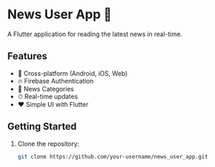 # News User App 📰

A Flutter application for reading the latest news in real-time.

## Features
- 📱 Cross-platform (Android, iOS, Web)
- 🔥 Firebase Authentication
- 📰 News Categories
- ⏱ Real-time updates
- ❤️ Simple UI with Flutter

## Getting Started
1. Clone the repository:
   ```bash
   git clone https://github.com/your-username/news_user_app.git
